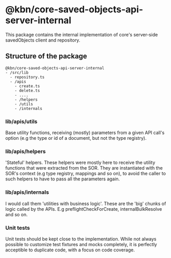# @kbn/core-saved-objects-api-server-internal

This package contains the internal implementation of core's server-side savedObjects client and repository.

## Structure of the package

```
@kbn/core-saved-objects-api-server-internal
- /src/lib
  - repository.ts
  - /apis
    - create.ts
    - delete.ts
    - ....
    - /helpers
    - /utils
    - /internals
```

### lib/apis/utils
Base utility functions, receiving (mostly) parameters from a given API call's option 
(e.g the type or id of a document, but not the type registry).

### lib/apis/helpers
'Stateful' helpers. These helpers were mostly here to receive the utility functions that were extracted from the SOR.
They are instantiated with the SOR's context (e.g type registry, mappings and so on), to avoid the caller to such
helpers to have to pass all the parameters again.

### lib/apis/internals
I would call them 'utilities with business logic'. These are the 'big' chunks of logic called by the APIs. 
E.g preflightCheckForCreate, internalBulkResolve and so on.

### Unit tests
Unit tests should be kept close to the implementation. While not always possible to customize test fixtures and mocks completely, it is perfectly acceptible to duplicate code, with a focus on code coverage.
